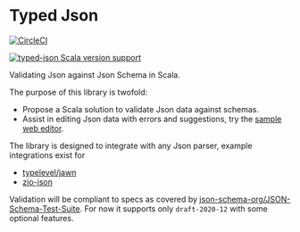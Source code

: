 # Typed Json

[![CircleCI](https://circleci.com/gh/frawa/typed-json/tree/develop.svg?style=svg)](https://circleci.com/gh/frawa/typed-json/tree/develop)

[![typed-json Scala version support](https://index.scala-lang.org/frawa/typed-json/typed-json/latest-by-scala-version.svg)](https://index.scala-lang.org/frawa/typed-json/typed-json)

Validating Json against Json Schema in Scala.


The purpose of this library is twofold:

- Propose a Scala solution to validate Json data against schemas.
- Assist in editing Json data with errors and suggestions, try the [sample web editor](https://frawa.github.io/typed-json).

The library is designed to integrate with any Json parser, example integrations exist for

- [typelevel/jawn](https://github.com/typelevel/jawn)
- [zio-json](https://zio.github.io/zio-json)

Validation will be compliant to specs as covered by [json-schema-org/JSON-Schema-Test-Suite](https://github.com/json-schema-org/JSON-Schema-Test-Suite). For now it supports only `draft-2020-12` with some optional features.